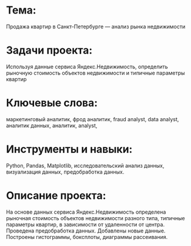 # Тема: 
Продажа квартир в Санкт-Петербурге — анализ рынка недвижимости

# Задачи проекта: 
Используя данные сервиса Яндекс.Недвижимость, определить рыночную стоимость объектов недвижимости и типичные параметры квартир

# Ключевые слова: 
маркетинговый аналитик, фрод аналитик, fraud analyst, data analyst, аналитик данных, аналитик, analyst,

# Инструменты и навыки: 
Python, Pandas, Matplotlib, исследовательский анализ данных, визуализация данных, предобработка данных.

# Описание проекта: 
На основе данных сервиса Яндекс.Недвижимость определена рыночная стоимость
объектов недвижимости разного типа, типичные параметры квартир, в зависимости от
удаленности от центра. Проведена предобработка данных. Добавлены новые данные.
Построены гистограммы, боксплоты, диаграммы рассеивания.
